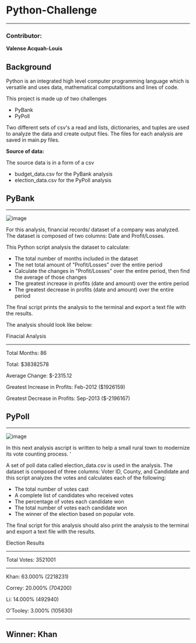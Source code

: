 # Python-Challenge
_____________________________________________________

### Contributor: 

**Valense Acquah-Louis**

## Background

Python is an integrated high level computer programming language which is versatile and uses data, mathematical computatitions and lines of code. 

This project is made up of two challenges
* PyBank
* PyPoll

Two different sets of csv's a read and lists, dictionaries, and tuples are used to analyze the data and create output files.
The files for each analysis are saved in main.py files.
 
**Source of data:**

The source data is in a form of a csv 

* budget_data.csv for the PyBank analysis  
* election_data.csv for the PyPoll analysis

## PyBank
_____________________________________________________
![image](https://user-images.githubusercontent.com/82990618/150007537-2ebb54e3-3677-4c71-ab93-124370edefc0.png)

For this analysis, financial records/ dataset of a company was analyzed. The dataset is composed of two columns: Date and Profit/Losses.

This Python script analysis the dataset to calculate:

* The total number of months included in the dataset
* The net total amount of "Profit/Losses" over the entire period
* Calculate the changes in "Profit/Losses" over the entire period, then find the average of those changes
* The greatest increase in profits (date and amount) over the entire period
* The greatest decrease in profits (date and amount) over the entire period

The final script prints the analysis to the terminal and export a text file with the results.


The analysis should look like below:

Finacial Analysis

----------------------------
Total Months: 86

Total: $38382578

Average  Change: $-2315.12

Greatest Increase in Profits: Feb-2012 ($1926159)

Greatest Decrease in Profits: Sep-2013 ($-2196167)

## PyPoll
_____________________________________________________
![image](https://user-images.githubusercontent.com/82990618/150009576-53d656fd-6062-429a-bb8c-35305afaaec1.png)

In this next analysis ascript is written to help a small rural town to modernize its vote counting process. '

A set of poll data called election_data.csv is used in the analysis. The dataset is composed of three columns: Voter ID, County, and Candidate and this script analyzes the votes and calculates each of the following:

* The total number of votes cast
* A complete list of candidates who received votes
* The percentage of votes each candidate won
* The total number of votes each candidate won
* The winner of the election based on popular vote.

The final script for this analysis should also print the analysis to the terminal and export a text file with the results.

Election Results

-------------------------

Total Votes: 3521001

-------------------------
Khan: 63.000% (2218231)

Correy: 20.000% (704200)

Li: 14.000% (492940)

O'Tooley: 3.000% (105630)

-------------------------

Winner: Khan
-------------------------








